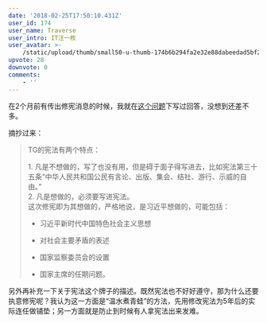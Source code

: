 ```yaml
---
date: '2018-02-25T17:50:10.431Z'
user_id: 174
user_name: Traverse
user_intro: IT汪一枚
user_avatar: >-
    /static/upload/thumb/small50-u-thumb-174b6b294fa2e32e88dabeedad5bf20f6b05b5c584d.png
upvote: 28
downvote: 0
comments:
    - ''
---
```


在2个月前有传出修宪消息的时候，我就在[这个问题](https://www.pin-cong.com/p/19156)下写过回答，没想到还差不多。

摘抄过来：

> TG的宪法有两个特点：
> 
> 1\. 凡是不想做的，写了也没有用，但是碍于面子得写进去，比如宪法第三十五条“中华人民共和国公民有言论、出版、集会、结社、游行、示威的自由。”  
> 2\. 凡是想做的，必须要写进宪法。  
> 这次修宪即为其想做的，严格地说，是习近平想做的，可能包括：
> 
> *   习近平新时代中国特色社会主义思想
> 
> *   对社会主要矛盾的表述
> 
> *   国家监察委员会的设置
> 
> *   国家主席的任期问题。

  

另外再补充一下关于宪法这个牌子的描述。既然宪法也不好好遵守，那为什么还要执意修宪呢？我认为这一方面是“温水煮青蛙”的方法，先用修改宪法为5年后的实际连任做铺垫；另一方面就是防止到时候有人拿宪法出来发难。
